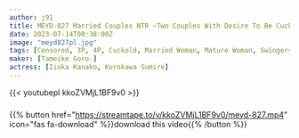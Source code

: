 ```yaml
---
author: j91
title: MEYD-827 Married Couples NTR ~Two Couples With Desire To Be Cuckold~ Sumire Kurokawa Kana Morisawa
date: 2023-07-14T00:38:00Z
image: "meyd827pl.jpg"
tags: [Censored, 3P, 4P, Cuckold, Married Woman, Mature Woman, Swingers]
maker: [Tameike Goro-]
actress: [Iioka Kanako, Kurokawa Sumire]
---
```



{{< youtubepl kkoZVMjL1BF9v0 >}}
###

{{% button href="https://streamtape.to/v/kkoZVMjL1BF9v0/meyd-827.mp4" icon="fas fa-download" %}}download this video{{% /button %}}

